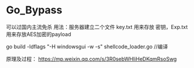 # Go_Bypass
可以过国内主流免杀
用法：服务器建立二个文件 key.txt 用来存放 密钥，Exp.txt用来存放AES加密的payload


go build -ldflags "-H windowsgui -w -s" shellcode_loader.go
//编译

原理及过程：
https://mp.weixin.qq.com/s/3R0sebWHIiHeDKqmRsoSwg

